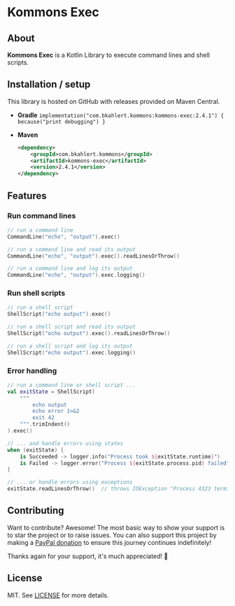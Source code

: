 # Kommons Exec

## About

**Kommons Exec** is a Kotlin Library to execute command lines and shell scripts.

## Installation / setup

This library is hosted on GitHub with releases provided on Maven Central.

* **Gradle** `implementation("com.bkahlert.kommons:kommons-exec:2.4.1") { because("print debugging") }`

* **Maven**
  ```xml
  <dependency>
      <groupId>com.bkahlert.kommons</groupId>
      <artifactId>kommons-exec</artifactId>
      <version>2.4.1</version>
  </dependency>
  ```

## Features

### Run command lines

```kotlin
// run a command line
CommandLine("echo", "output").exec()

// run a command line and read its output
CommandLine("echo", "output").exec().readLinesOrThrow()

// run a command line and log its output
CommandLine("echo", "output").exec.logging()
```

### Run shell scripts

```kotlin
// run a shell script
ShellScript("echo output").exec()

// run a shell script and read its output
ShellScript("echo output").exec().readLinesOrThrow()

// run a shell script and log its output
ShellScript("echo output").exec.logging()
```

### Error handling

```kotlin
// run a command line or shell script ...
val exitState = ShellScript(
    """
        echo output
        echo error 1>&2
        exit 42
    """.trimIndent()
).exec()

// ... and handle errors using states
when (exitState) {
    is Succeeded -> logger.info("Process took ${exitState.runtime}")      // "Process took 12 ms"
    is Failed -> logger.error("Process ${exitState.process.pid} failed")  // "Process 4323 failed"
}

// ... or handle errors using exceptions
exitState.readLinesOrThrow()  // throws IOException "Process 4323 terminated after 12 ms with exit code 42"
```

## Contributing

Want to contribute?
Awesome!
The most basic way to show your support is to star the project or to raise issues.
You can also support this project by making a [PayPal donation](https://www.paypal.me/bkahlert) to ensure this journey continues indefinitely!

Thanks again for your support, it's much appreciated! :pray:

## License

MIT. See [LICENSE](../LICENSE) for more details.

